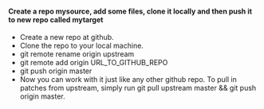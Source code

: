 #### Create a repo mysource, add some files, clone it locally and then push it to  new repo called mytarget
  * Create a new repo at github.
  * Clone the repo to your local machine.
  * git remote rename origin upstream
  * git remote add origin URL_TO_GITHUB_REPO
  * git push origin master
  * Now you can work with it just like any other github repo. To pull in patches from upstream, simply run git pull upstream master && git push origin master.
